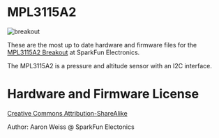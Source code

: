 MPL3115A2
====

![breakout](https://dlnmh9ip6v2uc.cloudfront.net/images/products/1/1/0/8/4/11084-01_small.jpg)

These are the most up to date hardware and firmware files for the [MPL3115A2 Breakout](https://www.sparkfun.com/products/11084) at SparkFun Electronics.

The MPL3115A2 is a pressure and altitude sensor with an I2C interface. 

Hardware and Firmware License
====
[Creative Commons Attribution-ShareAlike](http://creativecommons.org/licenses/by-sa/3.0/)

Author: Aaron Weiss @ SparkFun Electonics
